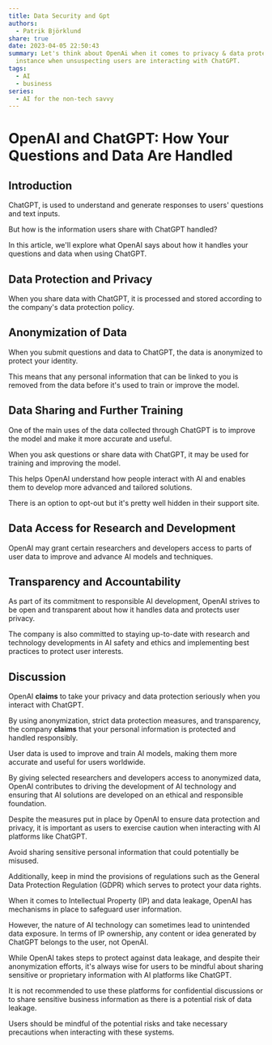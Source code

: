 ```yaml
---
title: Data Security and Gpt
authors:
  - Patrik Björklund
share: true
date: 2023-04-05 22:50:43
summary: Let's think about OpenAi when it comes to privacy & data protection for
  instance when unsuspecting users are interacting with ChatGPT.
tags:
  - AI
  - business
series:
  - AI for the non-tech savvy
---
```



# OpenAI and ChatGPT: How Your Questions and Data Are Handled

## Introduction
ChatGPT, is used to understand and generate responses to users' questions and text inputs. 

But how is the information users share with ChatGPT handled? 

In this article, we'll explore what OpenAI says about how it handles your questions and data when using ChatGPT.

## Data Protection and Privacy
When you share data with ChatGPT, it is processed and stored according to the company's data protection policy. 

## Anonymization of Data
When you submit questions and data to ChatGPT, the data is anonymized to protect your identity. 

This means that any personal information that can be linked to you is removed from the data before it's used to train or improve the model. 

## Data Sharing and Further Training
One of the main uses of the data collected through ChatGPT is to improve the model and make it more accurate and useful. 

When you ask questions or share data with ChatGPT, it may be used for training and improving the model. 

This helps OpenAI understand how people interact with AI and enables them to develop more advanced and tailored solutions.

There is an option to opt-out but it's pretty well hidden in their support site.

## Data Access for Research and Development
OpenAI may grant certain researchers and developers access to parts of user data to improve and advance AI models and techniques. 

## Transparency and Accountability
As part of its commitment to responsible AI development, OpenAI strives to be open and transparent about how it handles data and protects user privacy. 

The company is also committed to staying up-to-date with research and technology developments in AI safety and ethics and implementing best practices to protect user interests.

## Discussion
OpenAI **claims** to take your privacy and data protection seriously when you interact with ChatGPT. 

By using anonymization, strict data protection measures, and transparency, the company **claims** that your personal information is protected and handled responsibly. 

User data is used to improve and train AI models, making them more accurate and useful for users worldwide. 

By giving selected researchers and developers access to anonymized data, OpenAI contributes to driving the development of AI technology and ensuring that AI solutions are developed on an ethical and responsible foundation.

Despite the measures put in place by OpenAI to ensure data protection and privacy, it is important as users to exercise caution when interacting with AI platforms like ChatGPT. 

Avoid sharing sensitive personal information that could potentially be misused. 

Additionally, keep in mind the provisions of regulations such as the General Data Protection Regulation (GDPR) which serves to protect your data rights. 

When it comes to Intellectual Property (IP) and data leakage, OpenAI has mechanisms in place to safeguard user information. 

However, the nature of AI technology can sometimes lead to unintended data exposure. In terms of IP ownership, any content or idea generated by ChatGPT belongs to the user, not OpenAI. 

While OpenAI takes steps to protect against data leakage, and despite their anonymization efforts, it's always wise for users to be mindful about sharing sensitive or proprietary information with AI platforms like ChatGPT. 

It is not recommended to use these platforms for confidential discussions or to share sensitive business information as there is a potential risk of data leakage. 

Users should be mindful of the potential risks and take necessary precautions when interacting with these systems.